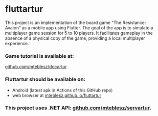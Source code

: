 # fluttartur

This project is an implementation of the board game "The Resistance: Avalon" as a mobile app using Flutter. The goal of the app is to simulate a multiplayer game session for 5 to 10 players. It facilitates gameplay in the absence of a physical copy of the game, providing a local multiplayer experience.

### Game tutorial is available at: 

[github.com/mteblesz/docartur]([https://github.com/mteblesz/docartur/blob/main/tutorial.md](https://github.com/mteblesz/docartur?tab=readme-ov-file#fluttartur-tutorial))

### Fluttartur should be available on:

* Android (latest apk in Actions of this GitHub repo)
* web browser at [mteblesz.github.io/fluttartur](https://mteblesz.github.io/fluttartur/)


### This project uses .NET API: [github.com/mteblesz/servartur](https://github.com/mteblesz/servartur).
